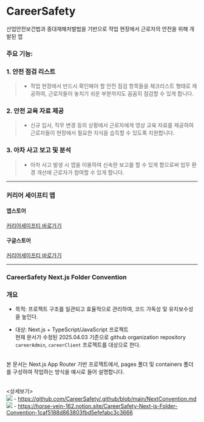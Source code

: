 # CareerSafety

산업안전보건법과 중대재해처벌법을 기반으로 작업 현장에서 근로자의 안전을 위해 개발된 앱

### 주요 기능:

### 1. 안전 점검 리스트
> - 작업 현장에서 반드시 확인해야 할 안전 점검 항목들을 체크리스트 형태로 제공하여, 근로자들이 놓치기 쉬운 부분까지도 꼼꼼히 점검할 수 있게 합니다.

### 2. 안전 교육 자료 제공
> - 신규 입사, 직무 변경 등의 상황에서 근로자에게 영상 교육 자료를 제공하여 근로자들이 현장에서 필요한 지식을 습득할 수 있도록 지원합니다.

### 3. 아차 사고 보고 및 분석
> - 아차 사고 발생 시 앱을 이용하여 신속한 보고를 할 수 있게 함으로써 업무 환경 개선에 근로자가 참여할 수 있게 합니다.


---
### 커리어 세이프티 앱

#### 앱스토어   

[커리어세이프티 바로가기](https://apps.apple.com/kr/app/%EC%BB%A4%EB%A6%AC%EC%96%B4-%EC%84%B8%EC%9D%B4%ED%94%84%ED%8B%B0/id6504982082)

#### 구글스토어  

[커리어세이프티 바로가기](https://play.google.com/store/apps/details?id=kr.co.career.careersafety&hl=ko)

---
### CareerSafety Next.js Folder Convention  

### 개요  
-	목적: 프로젝트 구조를 일관되고 효율적으로 관리하여, 코드 가독성 및 유지보수성을 높인다.

-	대상: Next.js + TypeScript/JavaScript 프로젝트  
현재 문서가 수정된 2025.04.03 기준으로 github organization repository `careerAdmin`, `careerClient` 프로젝트를 대상으로 한다.

<br>
본 문서는 Next.js App Router 기반 프로젝트에서, pages 폴더 및 containers 폴더를 구성하여 작업하는 방식을 예시로 들어 설명합니다.

<br>
<br>

<상세보기>  
<img src="https://img.shields.io/badge/GitHub-white?style=plastic&logo=GitHub&logoColor=black"/> - https://github.com/CareerSafety/.github/blob/main/NextConvention.md  
<img src="https://img.shields.io/badge/Notion-white?style=plastic&logo=Notion&logoColor=black"/> - https://horse-vein-162.notion.site/CareerSafety-Next-js-Folder-Convention-1caf5188d863803fbd5efefabc3c3666


<!--style=[배지의 모양 :(plastic, flat, flat-square, for-the-badge, social)중 하나만 골라 넣는다.]-->


<!--
모바일 주소 (웹에선 안들어가짐)

Mobile: [커리어세이프티 바로기기](itms-apps://itunes.apple.com/app/6504982082) 
Mobile: [커리어세이프티 바로가기](market://details?id=kr.co.career.careersafety)  
-->



<!--

**Here are some ideas to get you started:**

🙋‍♀️ A short introduction - what is your organization all about?
🌈 Contribution guidelines - how can the community get involved?
👩‍💻 Useful resources - where can the community find your docs? Is there anything else the community should know?
🍿 Fun facts - what does your team eat for breakfast?
🧙 Remember, you can do mighty things with the power of [Markdown](https://docs.github.com/github/writing-on-github/getting-started-with-writing-and-formatting-on-github/basic-writing-and-formatting-syntax)
-->
